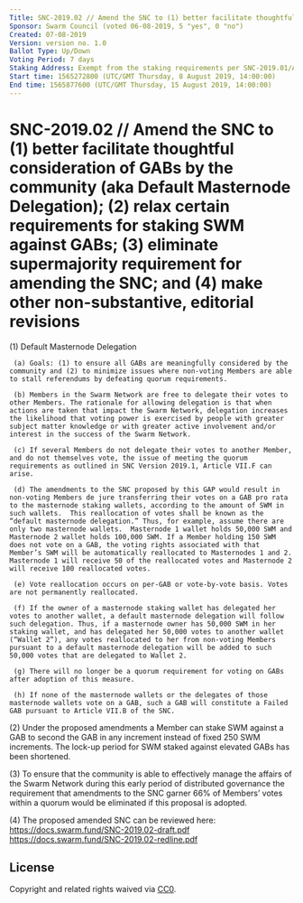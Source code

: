 ```yaml
---
Title: SNC-2019.02 // Amend the SNC to (1) better facilitate thoughtful consideration of GABs by the community (aka Default Masternode Delegation); (2) relax certain requirements for staking SWM against GABs; (3) eliminate supermajority requirement for amending the SNC; and (4) make other non-substantive, editorial revisions
Sponsor: Swarm Council (voted 06-08-2019, 5 "yes", 0 "no")
Created: 07-08-2019
Version: version no. 1.0
Ballot Type: Up/Down
Voting Period: 7 days
Staking Address: Exempt from the staking requirements per SNC-2019.01/Article VII.B.10 
Start time: 1565272800 (UTC/GMT Thursday, 8 August 2019, 14:00:00)	
End time: 1565877600 (UTC/GMT Thursday, 15 August 2019, 14:00:00)	
---
```


# SNC-2019.02 // Amend the SNC to (1) better facilitate thoughtful consideration of GABs by the community (aka Default Masternode Delegation); (2) relax certain requirements for staking SWM against GABs; (3) eliminate supermajority requirement for amending the SNC; and (4) make other non-substantive, editorial revisions

(1) Default Masternode Delegation

     (a) Goals: (1) to ensure all GABs are meaningfully considered by the community and (2) to minimize issues where non-voting Members are able to stall referendums by defeating quorum requirements.

     (b) Members in the Swarm Network are free to delegate their votes to other Members. The rationale for allowing delegation is that when actions are taken that impact the Swarm Network, delegation increases the likelihood that voting power is exercised by people with greater subject matter knowledge or with greater active involvement and/or interest in the success of the Swarm Network.

     (c) If several Members do not delegate their votes to another Member, and do not themselves vote, the issue of meeting the quorum requirements as outlined in SNC Version 2019.1, Article VII.F can arise.

     (d) The amendments to the SNC proposed by this GAP would result in non-voting Members de jure transferring their votes on a GAB pro rata to the masternode staking wallets, according to the amount of SWM in such wallets.  This reallocation of votes shall be known as the “default masternode delegation.” Thus, for example, assume there are only two masternode wallets.  Masternode 1 wallet holds 50,000 SWM and Masternode 2 wallet holds 100,000 SWM. If a Member holding 150 SWM does not vote on a GAB, the voting rights associated with that Member’s SWM will be automatically reallocated to Masternodes 1 and 2.  Masternode 1 will receive 50 of the reallocated votes and Masternode 2 will receive 100 reallocated votes.

     (e) Vote reallocation occurs on per-GAB or vote-by-vote basis. Votes are not permanently reallocated.

     (f) If the owner of a masternode staking wallet has delegated her votes to another wallet, a default masternode delegation will follow such delegation. Thus, if a masternode owner has 50,000 SWM in her staking wallet, and has delegated her 50,000 votes to another wallet (“Wallet 2”), any votes reallocated to her from non-voting Members pursuant to a default masternode delegation will be added to such 50,000 votes that are delegated to Wallet 2.

     (g) There will no longer be a quorum requirement for voting on GABs after adoption of this measure.

     (h) If none of the masternode wallets or the delegates of those masternode wallets vote on a GAB, such a GAB will constitute a Failed GAB pursuant to Article VII.B of the SNC.

(2) Under the proposed amendments a Member can stake SWM against a GAB to second the GAB in any increment instead of fixed 250 SWM increments. The lock-up period for SWM staked against elevated GABs has been shortened.

(3) To ensure that the community is able to effectively manage the affairs of the Swarm Network during this early period of distributed governance the requirement that amendments to the SNC garner 66% of Members’ votes within a quorum would be eliminated if this proposal is adopted.

(4) The proposed amended SNC can be reviewed here:
     https://docs.swarm.fund/SNC-2019.02-draft.pdf
     https://docs.swarm.fund/SNC-2019.02-redline.pdf

## License
Copyright and related rights waived via [CC0](https://creativecommons.org/publicdomain/zero/1.0/).
